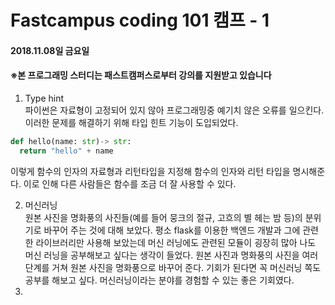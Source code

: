 # Fastcampus coding 101 캠프 - 1
#### 2018.11.08일 금요일
####  ※본 프로그래밍 스터디는 패스트캠퍼스로부터 강의를 지원받고 있습니다
1. Type hint  
파이썬은 자료형이 고정되어 있지 않아 프로그래밍중 예기치 않은 오류를 일으킨다.
이러한 문제를 해결하기 위해 타입 힌트 기능이 도입되었다.  
```python
def hello(name: str)-> str:
  return "hello" + name
```  
이렇게 함수의 인자의 자료형과 리턴타입을 지정해 함수의 인자와 리턴 타입을 명시해준다.  이로 인해 다른 사람들은 함수를 조금 더 잘 사용할 수 있다.

2. 머신러닝  
원본 사진을 명화풍의 사진들(예를 들어 뭉크의 절규, 고흐의 별 헤는 밤 등)의 분위기로 바꾸어 주는 것에 대해 보았다. 평소 flask를 이용한 백엔드 개발과 그에 관련한 라이브러리만 사용해 보았는데 머신 러닝에도 관련된 모듈이 굉장히 많아 나도 머신 러닝을 공부해보고 싶다는 생각이 들었다. 원본 사진과 명화풍의 사진을 여러 단계를 거쳐 원본 사진을 명화풍으로 바꾸어 준다. 기회가 된다면 꼭 머신러닝 쪽도 공부를 해보고 싶다. 머신러닝이라는 분야를 경험할 수 있는 좋은 기회였다.
3.  